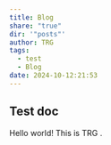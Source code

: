 ```yaml
---
title: Blog
share: "true"
dir: '"posts"'
author: TRG
tags:
  - test
  - Blog
date: 2024-10-12:21:53
---
```


## Test doc
Hello world!
This is TRG
.
